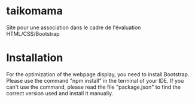 # taikomama
Site pour une association dans le cadre de l'évaluation HTML/CSS/Bootstrap

# Installation
For the optimization of the webpage display, you need to install Bootstrap. 
Please use the command "npm install" in the terminal of your IDE.
If you can't use the command, please read the file "package.json" to find the correct version used and install it manually.